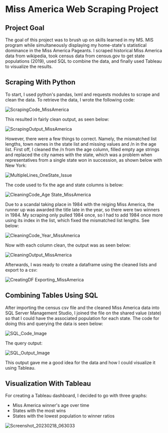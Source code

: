 # Miss America Web Scraping Project

## Project Goal

The goal of this project was to brush up on skills learned in my MS. MIS program while simultaneously displaying my home-state's statistical dominance in the Miss America Pageants. I scraped historical Miss America data from wikipedia, took census data from census.gov to get state populations (2019), used SQL to combine the data, and finally used Tableau to visualize the results. 



## Scraping With Python

To start, I used python's pandas, lxml and requests modules to scrape and clean the data. To retrieve the data, I wrote the following code:

![ScrapingCode_MissAmerica](https://user-images.githubusercontent.com/94634170/219900938-375f6912-b27b-44d0-9cbc-b9a6df59024f.png)

This resulted in fairly clean output, as seen below:

![ScrapingOutput_MissAmerica](https://user-images.githubusercontent.com/94634170/219900957-4aaf7c85-2aa1-4269-9d1b-0f38e62b069f.png)

However, there were a few things to correct. Namely, the mismatched list lengths, town names in the state list and missing values and /n in the age list. First off, I cleaned the /n from the age column, filled empty age strings and replaced the city names with the state, which was a problem when representatives from a single state won in succession, as shown below with New York:

![MultipleLines_OneState_Issue](https://user-images.githubusercontent.com/94634170/219901247-21c2d90f-d5f5-4348-ac26-eb1d80228dab.png)

The code used to fix the age and state columns is below:

![CleaningCode_Age State_MissAmerica](https://user-images.githubusercontent.com/94634170/219901250-4aa066a2-363f-4c8f-bd26-295a63a02f9e.png)

Due to a scandal taking place in 1984 with the reiging Miss America, the runner up was awarded the title late in the year, so there were two winners in 1984. My scraping only pulled 1984 once, so I had to add 1984 once more using its index in the list, which fixed the mismatched list lengths. See below: 

![CleaningCode_Year_MissAmerica](https://user-images.githubusercontent.com/94634170/219901686-1e5b7a0a-9d18-4bc8-a31d-6e96f6caa408.png)

Now with each column clean, the output was as seen below:

![CleaningOutput_MissAmerica](https://user-images.githubusercontent.com/94634170/219901956-42c7301b-047c-4600-bcd7-c12e1bd8406c.png)

Afterwards, I was ready to create a dataframe using the cleaned lists and export to a csv:

![CreatingDF Exporting_MissAmerica](https://user-images.githubusercontent.com/94634170/219901759-5b651397-f5c6-495d-a438-7aa29116b292.png)



## Combining Tables Using SQL

After importing the census csv file and the cleaned Miss America data into SQL Server Management Studio, I joined the file on the shared value (state) so that I could have the associated population for each state. The code for doing this and querying the data is seen below:

![SQL_Code_Image](https://user-images.githubusercontent.com/94634170/219902667-7f781731-1d77-4f6e-9c1c-817a6c35fd53.png)

The query output:

![SQL_Output_Image](https://user-images.githubusercontent.com/94634170/219902685-cca900b5-4754-45d0-b7f3-0d1ac4523830.png)

This output gave me a good idea for the data and how I could visualize it using Tableau.



## Visualization With Tableau

For creating a Tableau dashboard, I decided to go with three graphs:
* Miss America winner's age over time
* States with the most wins
* States with the lowest population to winner ratios

![Screenshot_20230218_063033](https://user-images.githubusercontent.com/94634170/219904074-79035533-d229-4b29-817d-b58246017bfb.png)







